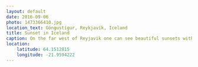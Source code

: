 ```yaml
---
layout: default
date: 2016-09-06
photo: 1473366410.jpg
location_text: Göngustígur, Reykjavík, Iceland
title: Sunset in Iceland
caption: On the far west of Reyjavik one can see beautiful sunsets with burning clouds and crazy colors. That picture has been taken on my first evening on this island.
location:
    latitude: 64.1512815
    longitude: -21.9594222
---
```

